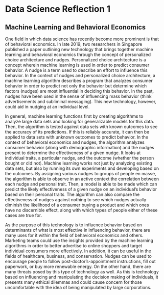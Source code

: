 # Data Science Reflection 1
## Machine Learning and Behavioral Economics

One field in which data science has recently become more prominent is that of behavioral economics. In late 2019, two researchers in Singapore published a paper outlining new technology that brings together machine learning and behavioral economics through the concept of personalized choice architecture and nudges. Personalized choice architecture is a concept wherein machine learning is used in order to predict consumer behavior. A nudge is a term used to describe an effort to influence this behavior. In the context of nudges and personalized choice architecture, a machine learning algorithm describes a program that analyzes consumer behavior in order to predict not only the behavior but determine which factors (nudges) are most influential in deciding this behavior. In the past, nudges have been used in the sense of influencing mass behavior (think advertisements and subliminal messaging). This new technology, however, could aid in nudging at an individual level. 

In general, machine learning functions first by creating algorithms to analyze large data sets and looking for generalizable models for this data. Then, the algorithm is tested against data sets with known outcomes to see the accuracy of its predictions. If this is reliably accurate, it can then be applied to data sets with unknown outcomes to predict behavior. In the context of behavioral economics and nudges, the algorithm analyzes consumer behavior (along with demographic information) and the nudges present to determine the effectiveness of a given nudge. It looks at individual traits, a particular nudge, and the outcome (whether the person bought or did not). Machine learning works not just by analyzing existing data sets, but also by running its own experiments and developing based on the outcomes. By assigning various nudges to groups of people en masse, the algorithm is able to observe in an active context the correlation between each nudge and personal trait. Then, a model is able to be made which can predict the likely effectiveness of a given nudge on an individual’s behavior based on their personal traits. The algorithm can also compare the effectiveness of nudges against nothing to see which nudges actually diminish the likelihood of a consumer buying a product and which ones have no discernible effect, along with which types of people either of these cases are true for. 

As the purpose of this technology is to influence behavior based on determinants of what is most effective in influencing behavior, there are many uses for it within the field of behavioral economics and others. Marketing teams could use the insights provided by the machine learning algorithms in order to better advertise to online shoppers and target individual consumers more effectively. In addition, it can be useful in the fields of healthcare, business, and conservation. Nudges can be used to encourage people to follow post-doctor’s-appointment instructions, fill out paperwork, or buy more renewable energy. On the other hand, there are many threats posed by this type of technology as well. As this is technology based on influencing and manipulating the decision making of individuals, it presents many ethical dilemmas and could cause concern for those uncomfortable with the idea of being manipulated by large corporations. 
